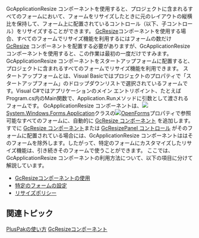 GcApplicationResize コンポーネントを使用すると、プロジェクトに含まれるすべてのフォームにおいて、フォームをリサイズしたときに元のレイアウトの縦横比を保持して、フォーム上に配置されているコントロール（以下、子コントロール）をリサイズすることができます。 [GcResize](gcdocsite__documentlink?toc-item-id=C6236E6B-997C-4467-A621-6B948E8AEC54)コンポーネントを使用する場合、すべてのフォームでリサイズ機能を利用するにはフォームの数だけ [GcResize](gcdocsite__documentlink?toc-item-id=C6236E6B-997C-4467-A621-6B948E8AEC54) コンポーネントを配置する必要がありますが、GcApplicationResize コンポーネントを使用すると、この作業は最初の一度だけですみます。
GcApplicationResize コンポーネントをスタートアップフォームに配置すると、プロジェクトに含まれるすべてのフォームでリサイズ機能を利用できます。
スタートアップフォームとは、Visual Basicではプロジェクトのプロパティで「スタートアップフォーム」のドロップダウンリストで選択されているフォームです。Visual C#ではアプリケーションのメイン エントリポイント、たとえばProgram.cs内のMain関数で、Application.Runメソッドに引数として渡されるフォームです。
GcApplicationResize コンポーネントは、![](/DOCUMENT_SITE_LINK_PREFIX_HERE/document-site-files/images/06fadbb1-c461-433a-b385-ae4966e56069/images/weblink.png)[System.Windows.Forms.Application](http://msdn.microsoft.com/ja-jp/library/6y6135ed.aspx)クラスの![](/DOCUMENT_SITE_LINK_PREFIX_HERE/document-site-files/images/06fadbb1-c461-433a-b385-ae4966e56069/images/weblink.png)[OpenForms](http://msdn.microsoft.com/ja-jp/library/system.windows.forms.application.openforms.aspx)プロパティで参照可能なすべてのフォームに、自動的に [GcResize コンポーネント](gcdocsite__documentlink?toc-item-id=C6236E6B-997C-4467-A621-6B948E8AEC54) を追加します。すでに [GcResize コンポーネント](gcdocsite__documentlink?toc-item-id=C6236E6B-997C-4467-A621-6B948E8AEC54)または [GcResizePanel コントロール](gcdocsite__documentlink?toc-item-id=82b95d13-90fd-4ceb-83ae-488127a42426) がそのフォームに配置されている場合には、GcApplicationResize コンポーネントははそのフォームを除外します。したがって、特定のフォームにカスタマイズしたリサイズ機能は、引き続きそのフォームで使うことができます。
ここでは、GcApplicationResize コンポーネントの利用方法について、以下の項目に分けて解説しています。

* [GcResizeコンポーネントの使用](gcdocsite__documentlink?toc-item-id=5c8bb9a7-7249-4516-b24a-610423b509f7)
* [特定のフォームの設定](gcdocsite__documentlink?toc-item-id=952bcfcf-f44b-4a4e-92f8-585a634fbc3e)
* [リサイズポリシー](gcdocsite__documentlink?toc-item-id=ca506c6a-1ebd-49bc-a124-5dbe6248b7a2)

## 関連トピック

[PlusPakの使い方](gcdocsite__documentlink?toc-item-id=f660d5eb-01cf-4c16-8edb-cac373cd0651)
[GcResizeコンポーネント](gcdocsite__documentlink?toc-item-id=c6236e6b-997c-4467-a621-6b948e8aec54)